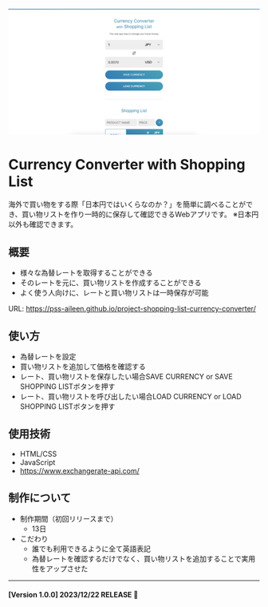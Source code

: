 ![Currency Converter with Shopping List](project/readme-image.jpg)

# Currency Converter with Shopping List
海外で買い物をする際「日本円ではいくらなのか？」を簡単に調べることができ、買い物リストを作り一時的に保存して確認できるWebアプリです。
※日本円以外も確認できます。

## 概要
- 様々な為替レートを取得することができる
- そのレートを元に、買い物リストを作成することができる
- よく使う人向けに、レートと買い物リストは一時保存が可能

URL: https://pss-aileen.github.io/project-shopping-list-currency-converter/

## 使い方
- 為替レートを設定
- 買い物リストを追加して価格を確認する
- レート、買い物リストを保存したい場合SAVE CURRENCY or SAVE SHOPPING LISTボタンを押す
- レート、買い物リストを呼び出したい場合LOAD CURRENCY or LOAD SHOPPING LISTボタンを押す

## 使用技術
- HTML/CSS
- JavaScript
- https://www.exchangerate-api.com/

## 制作について
- 制作期間（初回リリースまで）
  - 13日
- こだわり
  - 誰でも利用できるように全て英語表記
  - 為替レートを確認するだけでなく、買い物リストを追加することで実用性をアップさせた

---

#### [Version 1.0.0] 2023/12/22 RELEASE 🎉
